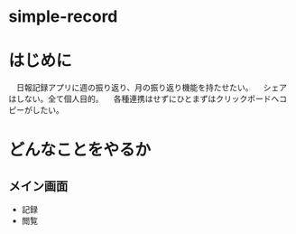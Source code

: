 # simple-record

# はじめに
　日報記録アプリに週の振り返り、月の振り返り機能を持たせたい。
　シェアはしない。全て個人目的。
　各種連携はせずにひとまずはクリックポードへコピーがしたい。

# どんなことをやるか
## メイン画面
- 記録
- 閲覧
